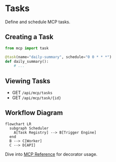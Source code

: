 # Tasks

Define and schedule MCP tasks.

## Creating a Task

```python
from mcp import task

@task(name="daily-summary", schedule="0 0 * * *")
def daily_summary():
    # ...
```

## Viewing Tasks

- GET `/api/mcp/tasks`
- GET `/api/mcp/task/{id}`

## Workflow Diagram

```mermaid
flowchart LR
  subgraph Scheduler
    A[Task Registry] --> B[Trigger Engine]
  end
  B --> C[Worker]
  C --> D[API]
```

Dive into [MCP Reference](mcp-reference) for decorator usage.

